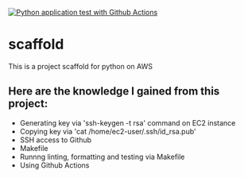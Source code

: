 [![Python application test with Github Actions](https://github.com/i-osipchyk/scaffold/actions/workflows/main.yml/badge.svg)](https://github.com/i-osipchyk/scaffold/actions/workflows/main.yml)

# scaffold
This is a project scaffold for python on AWS


## Here are the knowledge I gained from this project:
* Generating key via 'ssh-keygen -t rsa' command on EC2 instance
* Copying key via 'cat /home/ec2-user/.ssh/id_rsa.pub'
* SSH access to Github
* Makefile
* Runnng linting, formatting and testing via Makefile
* Using Github Actions
